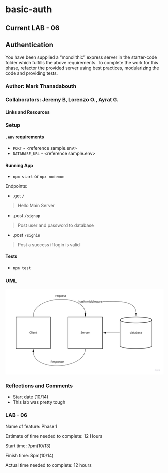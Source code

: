 # basic-auth

## Current LAB - 06

## Authentication

You have been supplied a “monolithic” express server in the starter-code folder which fulfills the above requirements. To complete the work for this phase, refactor the provided server using best practices, modularizing the code and providing tests.

### Author: Mark Thanadabouth

### Collaborators: Jeremy B, Lorenzo O., Ayrat G.

#### Links and Resources
[]()

### Setup

#### `.env` requirements
- `PORT` - \<reference sample.env>
- `DATABASE_URL` - \<reference sample.env>

#### Running App
- `npm start` or `npx nodemon`

Endpoints:
- .get `/`
> Hello Main Server
- .post `/signup`
> Post user and password to database
- .post `/signin`
> Post a success if login is valid

#### Tests
- `npm test`


### UML
<!-- > <img src="401lab03_UML.jpg" width="300"/> -->
![Lab04 UML](lab06UML.jpg)

### Reflections and Comments
* Start date (10/14)
* This lab was pretty tough

### LAB - 06

Name of feature: Phase 1

Estimate of time needed to complete: 12 Hours

Start time: 7pm(10/13)

Finish time: 8pm(10/14)

Actual time needed to complete: 12 hours
